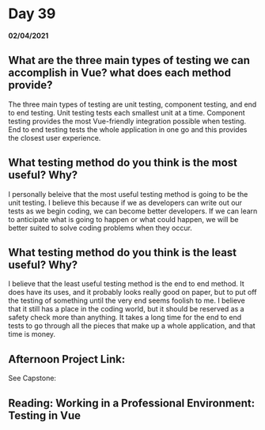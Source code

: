 # Day 39
__02/04/2021__

## What are the three main types of testing we can accomplish in Vue? what does each method provide?

The three main types of testing are unit testing, component testing, and end to end testing. Unit testing tests each smallest unit at a time. Component testing provides the most Vue-friendly integration possible when testing. End to end testing tests the whole application in one go and this provides the closest user experience.

## What testing method do you think is the most useful? Why?

I personally beleive that the most useful testing method is going to be the unit testing. I believe this because if we as developers can write out our tests as we begin coding, we can become better developers. If we can learn to anticipate what is going to happen or what could happen, we will be better suited to solve coding problems when they occur.


## What testing method do you think is the least useful? Why?

I believe that the least useful testing method is the end to end method. It does have its uses, and it probably looks really good on paper, but to put off the testing of something until the very end seems foolish to me. I believe that it still has a place in the coding world, but it should be reserved as a safety check more than anything. It takes a long time for the end to end tests to go through all the pieces that make up a whole application, and that time is money.


## Afternoon Project Link:

See Capstone:


## Reading: Working in a Professional Environment: Testing in Vue